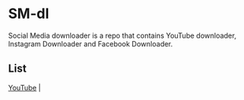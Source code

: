 # SM-dl
Social Media downloader is a repo that contains YouTube downloader, Instagram Downloader and Facebook Downloader.

## List
[YouTube](https://github.com/hosseinzamaninasab/SM-dl/tree/main/YouTube%20Downloader) |
